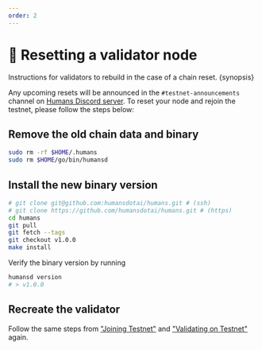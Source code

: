 ```yaml
---
order: 2
---
```


# 🤖 Resetting a validator node

Instructions for validators to rebuild in the case of a chain reset. {synopsis}

Any upcoming resets will be announced in the `#testnet-announcements` channel on [Humans Discord server](https://discord.com/channels/999302051538411671/1039540079594582026). 
To reset your node and rejoin the testnet, please follow the steps below:

## Remove the old chain data and binary

```bash
sudo rm -rf $HOME/.humans
sudo rm $HOME/go/bin/humansd
```

## Install the new binary version

```bash
# git clone git@github.com:humansdotai/humans.git # (ssh)
# git clone https://github.com/humansdotai/humans.git # (https)
cd humans
git pull
git fetch --tags
git checkout v1.0.0
make install
```

Verify the binary version by running

```bash
humansd version
# > v1.0.0
```

## Recreate the validator

Follow the same steps from ["Joining Testnet"](../testnet) and ["Validating on Testnet"](./) again.
